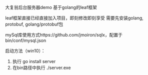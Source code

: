 大复翁后台服务器demo
基于golang的leaf框架

leaf框架直接已经直接加入项目，即刻修改即刻享受
需要先安装golang, protobuf, golang/protobuf包

mySql库使用方式https://github.com/jmoiron/sqlx，配置于bin/conf/mysql.json

启动方法（win10）：
1. 执行 go install server
2. 在bin路径中执行 ./server.exe